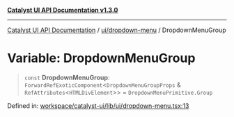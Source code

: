 [**Catalyst UI API Documentation v1.3.0**](../../../README.md)

---

[Catalyst UI API Documentation](../../../README.md) / [ui/dropdown-menu](../README.md) / DropdownMenuGroup

# Variable: DropdownMenuGroup

> `const` **DropdownMenuGroup**: `ForwardRefExoticComponent`\<`DropdownMenuGroupProps` & `RefAttributes`\<`HTMLDivElement`\>\> = `DropdownMenuPrimitive.Group`

Defined in: [workspace/catalyst-ui/lib/ui/dropdown-menu.tsx:13](https://github.com/TheBranchDriftCatalyst/catalyst-ui/blob/main/lib/ui/dropdown-menu.tsx#L13)
